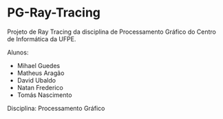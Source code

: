 # PG-Ray-Tracing

Projeto de Ray Tracing da disciplina de Processamento Gráfico do Centro de Informática da UFPE.



Alunos: 
- Mihael Guedes
- Matheus Aragão
- David Ubaldo
- Natan Frederico
- Tomás Nascimento

Disciplina: Processamento Gráfico

